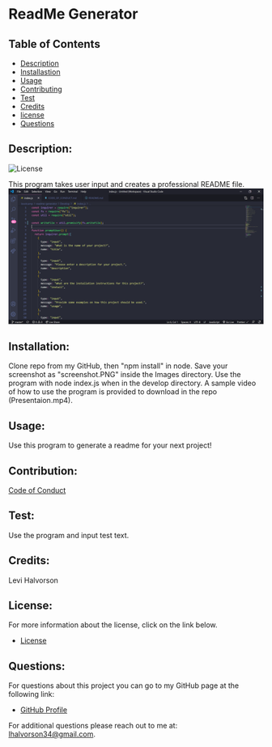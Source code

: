 # ReadMe Generator

## Table of Contents

- [Description](#description)
- [Installastion](#installation)
- [Usage](#usage)
- [Contributing](#contribution)
- [Test](#test)
- [Credits](#credits)
- [license](#license)
- [Questions](#questions)

## Description:

![License](https://img.shields.io/badge/license-MIT-blue.svg "License Badge")

This program takes user input and creates a professional README file.
![Screenshot](Develop/Images/screenshot.PNG)

## Installation:

Clone repo from my GitHub, then "npm install" in node. Save your screenshot as "screenshot.PNG" inside the Images directory. Use the program with node index.js when in the develop directory. A sample video of how to use the program is provided to download in the repo (Presentaion.mp4).

## Usage:

Use this program to generate a readme for your next project!

## Contribution:

[Code of Conduct](./CODE_OF_CONDUCT.md)

## Test:

Use the program and input test text.

## Credits:

Levi Halvorson

## License:

For more information about the license, click on the link below.

- [License](https://choosealicense.com/licenses/mit/)

## Questions:

For questions about this project you can go to my GitHub page at the following link:

- [GitHub Profile](https://github.com/Halvosaurus34)

For additional questions please reach out to me at: lhalvorson34@gmail.com.
